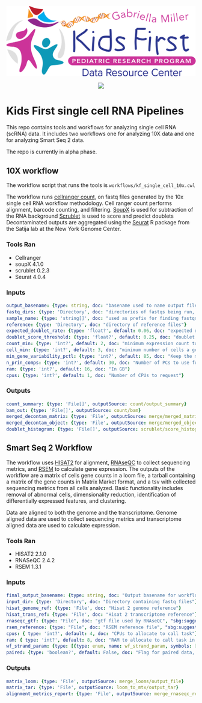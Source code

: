 <p align="center">
  <img src="docs/kids_first_logo.svg" alt="Kids First repository logo" width="660px" />
</p>
<p align="center">
  <a href="https://github.com/kids-first/kf-template-repo/blob/master/LICENSE"><img src="https://img.shields.io/github/license/kids-first/kf-template-repo.svg?style=for-the-badge"></a>
</p>

# Kids First single cell RNA Pipelines

This repo contains tools and workflows for analyzing single cell RNA (scRNA) data. It includes two workflows one for analyzing 10X data and one for analyzing Smart Seq 2 data.

The repo is currently in alpha phase.

## 10X workflow

The workflow script that runs the tools is `workflows/kf_single_cell_10x.cwl`

The workflow runs [cellranger count](https://support.10xgenomics.com/single-cell-gene-expression/software/pipelines/latest/using/count),
on fastq files generated by the 10x single cell RNA workflow methodology.
Cell ranger count performs alignment, barcode counting, and filtering.
[SoupX](https://github.com/constantAmateur/SoupX) is used for subtraction of the RNA background
[Scrublet](https://github.com/swolock/scrublet) is used to score and predict doublets
Decontaminated outputs are aggregated using the [Seurat](https://satijalab.org/seurat/) R package from the Satija lab at the New York Genome Center.

### Tools Ran

- Cellranger
- soupX 4.1.0
- scrublet 0.2.3
- Seurat 4.0.4

### Inputs
```yaml
output_basename: {type: string, doc: "basename used to name output files"}
fastq_dirs: {type: 'Directory', doc: "directories of fastqs being run, one from each sample or well"}
sample_name: {type: 'string[]', doc: "used as prefix for finding fastqs to analyze, e.g. 1k_PBMCs_TotalSeq_B_3p_LT_antibody if the names of the underlying fastqs are of the form 1k_PBMCs_TotalSeq_B_3p_LT_antibody_S1_L001_I1_001.fastq.gz, one per input fastq in the same order"}
reference: {type: 'Directory', doc: "directory of reference files"}
expected_doublet_rate: {type: 'float?', default: 0.06, doc: "expected doublet rate, usually specific to the method; default 0.06 for 10X"}
doublet_score_threshold: {type: 'float?', default: 0.25, doc: "doublet cut-off, cells with greater scores will be labelled as doublets; must be between 0 and 1"}
count_min: {type: 'int?', default: 2, doc: "minimum expression count to retain a gene"}
cell_min: {type: 'int?', default: 3, doc: "minimum number of cells a gene must be in to be retained"}
min_gene_variability_pctl: {type: 'int?', default: 85, doc: "Keep the most highly variable genes (in the top min_gene_variability_pctl percentile), as measured by the v-statistic"}
n_prin_comps: {type: 'int?', default: 30, doc: "Number of PCs to use for clustering"}
ram: {type: 'int?', default: 16, doc: "In GB"}
cpus: {type: 'int?', default: 1, doc: "Number of CPUs to request"}
```

### Outputs
```yaml
count_summary: {type: 'File[]', outputSource: count/output_summary}
bam_out: {type: 'File[]', outputSource: count/bam}
merged_decontam_matrix: {type: 'File', outputSource: merge/merged_matrix}
merged_decontam_object: {type: 'File', outputSource: merge/merged_object}
doublet_histogram: {type: 'File[]', outputSource: scrublet/score_histogram}
```

## Smart Seq 2 Workflow
The workflow uses [HISAT2](http://daehwankimlab.github.io/hisat2/) for alignment, [RNAseQC](https://github.com/getzlab/rnaseqc) to collect sequencing metrics, and [RSEM](https://deweylab.github.io/RSEM/) to calculate gene expression.
The outputs of the workflow are a matrix of cells gene counts in a loom file, a tarball containing a matrix of the gene counts in Matrix Market format, and a tsv with collected sequencing metrics from all cells analyzed.
Basic functionality includes removal of abnormal cells, dimensionality reduction, identification of differentially expressed features, and clustering.

Data are aligned to both the genome and the transcriptome. Genome aligned data are used to collect sequencing metrics and transcriptome aligned data are used to calculate expression.

### Tools Ran
- HISAT2 2.1.0
- RNASeQC 2.4.2
- RSEM 1.3.1

### Inputs
```yaml
final_output_basename: {type: string, doc: "Output basename for workflow output files"}
input_dir: {type: 'Directory', doc: "Directory containing fastq files"}
hisat_genome_ref: {type: 'File', doc: "Hisat 2 genome reference"}
hisat_trans_ref: {type: 'File', doc: "Hisat 2 transcriptome reference"}
rnaseqc_gtf: {type: "File", doc: "gtf file used by RNAseQC", "sbg:suggestedValue": {class: 'File', path: '5d8bb21fe4b0950c4028f852', name: 'gencode.v27.primary_assembly.RNAseQC.gtf'}}
rsem_reference: {type: "File", doc: "RSEM reference file", "sbg:suggestedValue": {class: 'File', path: '5d8bb21fe4b0950c4028f851', name: 'RSEM_GENCODE27.tar.gz'}}
cpus: { type: 'int?', default: 4, doc: "CPUs to allocate to call task"}
ram: { type: 'int?', default: 8, doc: "RAM to allocate to call task in gb"}
wf_strand_param: {type: [{type: enum, name: wf_strand_param, symbols: ["default", "rf-stranded", "fr-stranded"]}], doc: "use 'default' for unstranded/auto, 'rf-stranded' if read1 in the fastq read pairs is reverse complement to the transcript, 'fr-stranded' if read1 same sense as transcript"}
paired: {type: 'boolean?', default: False, doc: "Flag for paired data, separate from wf_strand_param which describes the orientation of paired data [False]"}
```

### Outputs
```yaml
matrix_loom: {type: 'File', outputSource: merge_looms/output_file}
matrix_tar: {type: 'File', outputSource: loom_to_mtx/output_tar}
alignment_metrics_report: {type: 'File', outputSource: merge_rnaseqc_results/output_file}
```

